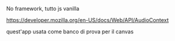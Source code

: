 No framework, tutto js vanilla

https://developer.mozilla.org/en-US/docs/Web/API/AudioContext

quest'app usata come banco di prova per il canvas


